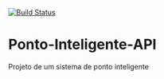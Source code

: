 [![Build Status](https://travis-ci.org/AlexanderVieira/Ponto-Inteligente-API.svg?branch=master)](https://travis-ci.org/AlexanderVieira/Ponto-Inteligente-API)

# Ponto-Inteligente-API
Projeto de um sistema de ponto inteligente
